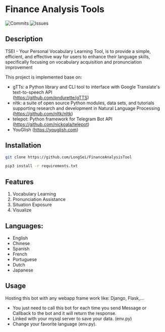 # Finance Analysis Tools

![Commits](https://badgen.net/github/commits/LongSei/TSEI_Vocabulary-Learning-Tool)
![Issues](https://badgen.net/github/issues/LongSei/TSEI_Vocabulary-Learning-Tool)

## Description
TSEI - Your Personal Vocabulary Learning Tool, is to provide a simple, efficient, and effective way for users to enhance their language skills, specifically focusing on vocabulary acquisition and pronunciation improvement

This project is implemented base on: 
- gTTs: a Python library and CLI tool to interface with Google Translate's text-to-speech API<br>
    (https://github.com/pndurette/gTTS)
- nltk: a suite of open source Python modules, data sets, and tutorials supporting research and development in Natural Language Processing<br>
    (https://github.com/nltk/nltk)
- telepot: Python framework for Telegram Bot API<br>(https://github.com/nickoala/telepot)
- YouGlish (https://youglish.com)

## Installation
```bash
git clone https://github.com/LongSei/FinanceAnalysisTool
```

```bash
pip3 install -r requirements.txt
```

## Features
1. Vocabulary Learning
2. Pronunciation Assistance
3. Situation Exposure
4. Visualize

## Languages: 
- English
- Chinese
- Spanish
- French
- Portuguese
- Dutch
- Japanese


## Usage
Hosting this bot with any webapp frame work like: Django, Flask,...<br>
- You just need to call this bot for each time you send Message or Callback to the bot and it will return the response. 
- Linked with your mysql server to save your data. (env.py) 
- Change your favorite language (env.py).
